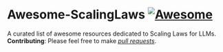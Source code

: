 # Awesome-ScalingLaws [![Awesome](https://awesome.re/badge.svg)](https://awesome.re)
A curated list of awesome resources dedicated to Scaling Laws for LLMs.
**Contributing**: Please feel free to make *[pull requests](https://github.com/RZFan525/Awesome-ScalingLaws/pulls)*.

